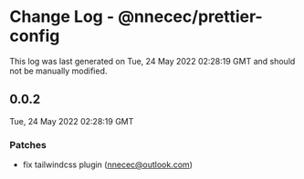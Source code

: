 # Change Log - @nnecec/prettier-config

This log was last generated on Tue, 24 May 2022 02:28:19 GMT and should not be manually modified.

<!-- Start content -->

## 0.0.2

Tue, 24 May 2022 02:28:19 GMT

### Patches

- fix tailwindcss plugin (nnecec@outlook.com)
